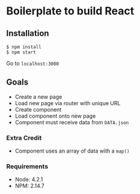 # Boilerplate to build React

## Installation

```
$ npm install
$ npm start
```

Go to `localhost:3000`

## Goals

* Create a new page
* Load new page via router with unique URL
* Create component
* Load component onto new page
* Component must receive data from `DATA.json`

### Extra Credit

* Component uses an array of data with a `map()`

### Requirements
* Node: 4.2.1
* NPM: 2.14.7